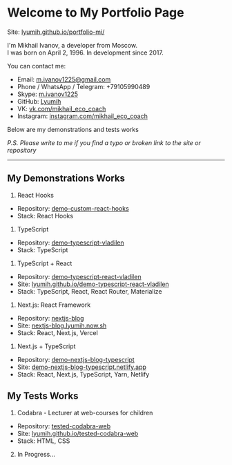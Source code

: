 # Welcome to My Portfolio Page 
Site: [lyumih.github.io/portfolio-mi/](https://lyumih.github.io/portfolio-mi/)

I'm Mikhail Ivanov, a developer from Moscow.  
I was born on April 2, 1996. In development since 2017.
  
You can contact me:
- Email: m.ivanov1225@gmail.com
- Phone / WhatsApp / Telegram: +79105990489
- Skype: [m.ivanov1225](https://join.skype.com/invite/hEuh3DS9FeGF)
- GitHub: [Lyumih](https://github.com/Lyumih)
- VK: [vk.com/mikhail_eco_coach](https://vk.com/mikhail_eco_coach)
- Instagram: [instagram.com/mikhail_eco_coach](https://www.instagram.com/mikhail_eco_coach/)

Below are my demonstrations and tests works

*P.S. Please write to me if you find a typo or broken link to the site or repository*

---

## My Demonstrations Works

1. React Hooks
- Repository: [demo-custom-react-hooks](https://github.com/Lyumih/demo-custom-react-hooks)
- Stack: React Hooks

1. TypeScript 
- Repository: [demo-typescript-vladilen](https://github.com/Lyumih/demo-typescript-vladilen)
- Stack: TypeScript

1. TypeScript + React
- Repository: [demo-typescript-react-vladilen](https://github.com/Lyumih/demo-typescript-react-vladilen)
- Site: [lyumih.github.io/demo-typescript-react-vladilen](https://lyumih.github.io/demo-typescript-react-vladilen/)
- Stack: TypeScript, React, React Router, Materialize 

1. Next.js: React Framework
- Repository: [nextjs-blog](https://github.com/Lyumih/nextjs-blog)
- Site: [nextjs-blog.lyumih.now.sh](https://nextjs-blog.lyumih.now.sh/)
- Stack: React, Next.js, Vercel

1. Next.js + TypeScript
- Repository: [demo-nextjs-blog-typescript](https://github.com/Lyumih/demo-nextjs-blog-typescript)
- Site: [demo-nextjs-blog-typescript.netlify.app](https://demo-nextjs-blog-typescript.netlify.app/)
- Stack: React, Next.js, TypeScript, Yarn, Netlify

## My Tests Works
1. Codabra - Lecturer at web-courses for children
- Repository: [tested-codabra-web](https://github.com/Lyumih/tested-codabra-web)
- Site: [lyumih.github.io/tested-codabra-web](https://lyumih.github.io/tested-codabra-web/)
- Stack: HTML, CSS

2. In Progress...
